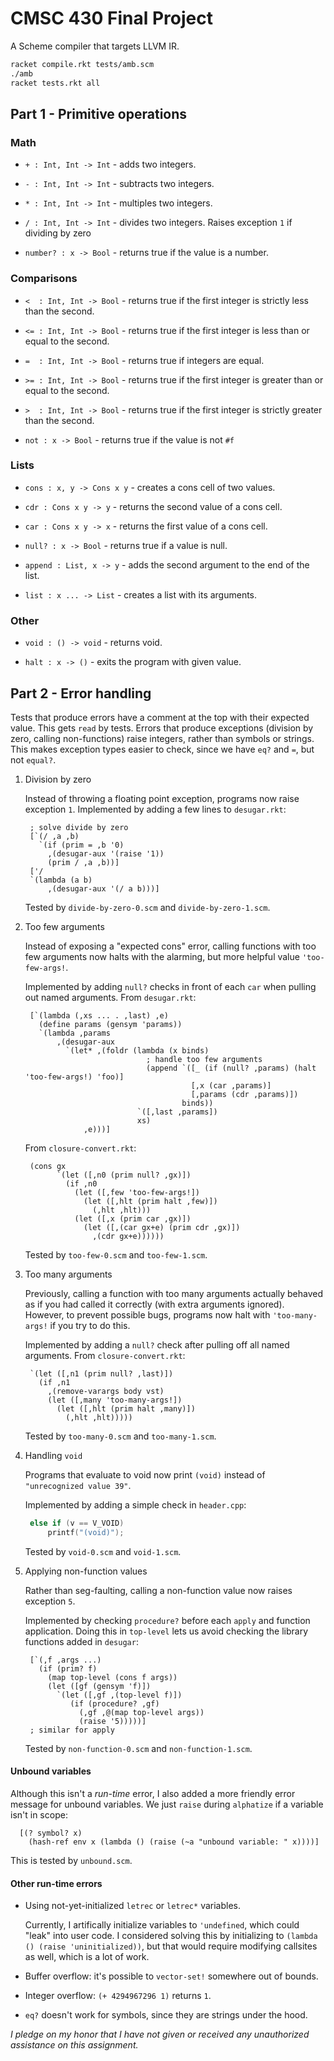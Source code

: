 # CMSC 430 Final Project

A Scheme compiler that targets LLVM IR.

```bash
racket compile.rkt tests/amb.scm
./amb
racket tests.rkt all
```

## Part 1 - Primitive operations

### Math

- `+ : Int, Int -> Int` - adds two integers.

- `- : Int, Int -> Int` - subtracts two integers.

- `* : Int, Int -> Int` - multiples two integers.

- `/ : Int, Int -> Int` - divides two integers. Raises exception `1` if dividing by zero

- `number? : x -> Bool` - returns true if the value is a number.

### Comparisons

- `<  : Int, Int -> Bool` - returns true if the first integer is strictly less than the second.

- `<= : Int, Int -> Bool` - returns true if the first integer is less than or equal to the second.

- `=  : Int, Int -> Bool` - returns true if integers are equal.

- `>= : Int, Int -> Bool` - returns true if the first integer is greater than or equal to the second.

- `>  : Int, Int -> Bool` - returns true if the first integer is strictly greater than the second.

- `not : x -> Bool` - returns true if the value is not `#f`

### Lists

- `cons : x, y -> Cons x y` - creates a cons cell of two values.

- `cdr : Cons x y -> y` - returns the second value of a cons cell.

- `car : Cons x y -> x` - returns the first value of a cons cell.

- `null? : x -> Bool` - returns true if a value is null.

- `append : List, x -> y` - adds the second argument to the end of the list.

- `list : x ... -> List` - creates a list with its arguments.

### Other

- `void : () -> void` - returns void.

- `halt : x -> ()` - exits the program with given value.

## Part 2 - Error handling

Tests that produce errors have a comment at the top with their expected value. 
This gets `read` by tests.
Errors that produce exceptions (division by zero, calling non-functions) raise integers,
rather than symbols or strings. 
This makes exception types easier to check, since we have `eq?` and `=`, but not `equal?`.

1. Division by zero

   Instead of throwing a floating point exception, programs now raise exception `1`.
   Implemented by adding a few lines to `desugar.rkt`:
   ```racket
    ; solve divide by zero
    [`(/ ,a ,b)
      `(if (prim = ,b '0)
        ,(desugar-aux '(raise '1))
        (prim / ,a ,b))]
    ['/
    `(lambda (a b)
        ,(desugar-aux '(/ a b)))]
   ```

   Tested by `divide-by-zero-0.scm` and `divide-by-zero-1.scm`.

2. Too few arguments

   Instead of exposing a "expected cons" error, calling functions with too few arguments
   now halts with the alarming, but more helpful value `'too-few-args!`.

   Implemented by adding `null?` checks in front of each `car` when pulling out named arguments.
   From `desugar.rkt`:
   ```racket
    [`(lambda (,xs ... . ,last) ,e)
      (define params (gensym 'params))
      `(lambda ,params
          ,(desugar-aux
            `(let* ,(foldr (lambda (x binds)
                              ; handle too few arguments
                              (append `([_ (if (null? ,params) (halt 'too-few-args!) 'foo)]
                                        [,x (car ,params)]
                                        [,params (cdr ,params)])
                                      binds))
                            `([,last ,params])
                            xs)
                ,e)))]
   ```
   From `closure-convert.rkt`:
   ```racket
    (cons gx
          `(let ([,n0 (prim null? ,gx)])
            (if ,n0
              (let ([,few 'too-few-args!])
                (let ([,hlt (prim halt ,few)])
                  (,hlt ,hlt)))
              (let ([,x (prim car ,gx)])
                (let ([,(car gx+e) (prim cdr ,gx)])
                  ,(cdr gx+e))))))
   ```

   Tested by `too-few-0.scm` and `too-few-1.scm`.

3. Too many arguments

   Previously, calling a function with too many arguments actually behaved as if you had called it correctly
   (with extra arguments ignored). However, to prevent possible bugs, programs now halt with `'too-many-args!`
   if you try to do this.

   Implemented by adding a `null?` check after pulling off all named arguments.
   From `closure-convert.rkt`:
   ```racket
    `(let ([,n1 (prim null? ,last)])
      (if ,n1
        ,(remove-varargs body vst)
        (let ([,many 'too-many-args!])
          (let ([,hlt (prim halt ,many)])
            (,hlt ,hlt)))))
    ```

    Tested by `too-many-0.scm` and `too-many-1.scm`.

4. Handling `void`

   Programs that evaluate to void now print `(void)` instead of `"unrecognized value 39"`.

   Implemented by adding a simple check in `header.cpp`:
   ```c++
    else if (v == V_VOID)
        printf("(void)");
   ```

   Tested by `void-0.scm` and `void-1.scm`.

5. Applying non-function values

   Rather than seg-faulting, calling a non-function value now raises exception `5`.

   Implemented by checking `procedure?` before each `apply` and function application.
   Doing this in `top-level` lets us avoid checking the library functions added in `desugar`:
   ```racket
    [`(,f ,args ...)
      (if (prim? f)
        (map top-level (cons f args))
        (let ([gf (gensym 'f)])
          `(let ([,gf ,(top-level f)])
             (if (procedure? ,gf)
               (,gf ,@(map top-level args))
               (raise '5)))))]
    ; similar for apply
   ```

   Tested by `non-function-0.scm` and `non-function-1.scm`.

#### Unbound variables

Although this isn't a *run-time* error, I also added a more friendly error message for unbound variables.
We just `raise` during `alphatize` if a variable isn't in scope:
```racket
  [(? symbol? x)
    (hash-ref env x (lambda () (raise (~a "unbound variable: " x))))]
```
This is tested by `unbound.scm`.

#### Other run-time errors

- Using not-yet-initialized `letrec` or `letrec*` variables.

  Currently, I artifically initialize variables to `'undefined`, which could "leak" into user code.
  I considered solving this by initializing to `(lambda () (raise 'uninitialized))`, but that would require
  modifying callsites as well, which is a lot of work.

- Buffer overflow: it's possible to `vector-set!` somewhere out of bounds.

- Integer overflow: `(+ 4294967296 1)` returns `1`.

- `eq?` doesn't work for symbols, since they are strings under the hood.

*I pledge on my honor that I have not given or received any unauthorized assistance on this assignment.*
